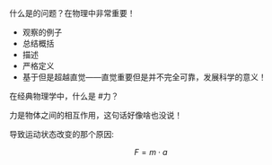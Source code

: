 什么是的问题？在物理中非常重要！
- 观察的例子
- 总结概括
- 描述
- 严格定义
- 基于但是超越直觉——直觉重要但是并不完全可靠，发展科学的意义！

在经典物理学中，什么是 #力？

力是物体之间的相互作用，这句话好像啥也没说！

导致运动状态改变的那个原因:

$$
F = m \cdot a
$$
